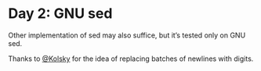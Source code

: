 # Day 2: GNU sed

Other implementation of sed may also suffice, but it’s tested only on GNU sed.

Thanks to [@Kolsky] for the idea of replacing batches of newlines with digits.

[@Kolsky]: https://github.com/Kolsky
